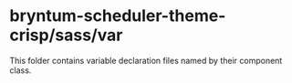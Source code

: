 # bryntum-scheduler-theme-crisp/sass/var

This folder contains variable declaration files named by their component class.
